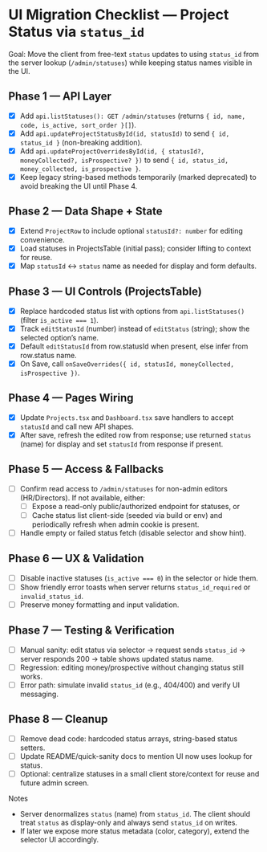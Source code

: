 # UI Migration Checklist — Project Status via `status_id`

Goal: Move the client from free-text `status` updates to using `status_id` from the server lookup (`/admin/statuses`) while keeping status names visible in the UI.

## Phase 1 — API Layer
- [x] Add `api.listStatuses(): GET /admin/statuses` (returns `{ id, name, code, is_active, sort_order }[]`).
- [x] Add `api.updateProjectStatusById(id, statusId)` to send `{ id, status_id }` (non-breaking addition).
- [x] Add `api.updateProjectOverridesById(id, { statusId?, moneyCollected?, isProspective? })` to send `{ id, status_id, money_collected, is_prospective }`.
- [x] Keep legacy string-based methods temporarily (marked deprecated) to avoid breaking the UI until Phase 4.

## Phase 2 — Data Shape + State
- [x] Extend `ProjectRow` to include optional `statusId?: number` for editing convenience.
- [x] Load statuses in ProjectsTable (initial pass); consider lifting to context for reuse.
- [x] Map `statusId` ↔ `status` name as needed for display and form defaults.

## Phase 3 — UI Controls (ProjectsTable)
- [x] Replace hardcoded status list with options from `api.listStatuses()` (filter `is_active === 1`).
- [x] Track `editStatusId` (number) instead of `editStatus` (string); show the selected option’s name.
- [x] Default `editStatusId` from row.statusId when present, else infer from row.status name.
- [x] On Save, call `onSaveOverrides({ id, statusId, moneyCollected, isProspective })`.

## Phase 4 — Pages Wiring
- [x] Update `Projects.tsx` and `Dashboard.tsx` save handlers to accept `statusId` and call new API shapes.
- [x] After save, refresh the edited row from response; use returned `status` (name) for display and set `statusId` from response if present.

## Phase 5 — Access & Fallbacks
- [ ] Confirm read access to `/admin/statuses` for non-admin editors (HR/Directors). If not available, either:
  - [ ] Expose a read-only public/authorized endpoint for statuses, or
  - [ ] Cache status list client-side (seeded via build or env) and periodically refresh when admin cookie is present.
- [ ] Handle empty or failed status fetch (disable selector and show hint).

## Phase 6 — UX & Validation
- [ ] Disable inactive statuses (`is_active === 0`) in the selector or hide them.
- [ ] Show friendly error toasts when server returns `status_id_required` or `invalid_status_id`.
- [ ] Preserve money formatting and input validation.

## Phase 7 — Testing & Verification
- [ ] Manual sanity: edit status via selector → request sends `status_id` → server responds 200 → table shows updated status name.
- [ ] Regression: editing money/prospective without changing status still works.
- [ ] Error path: simulate invalid `status_id` (e.g., 404/400) and verify UI messaging.

## Phase 8 — Cleanup
- [ ] Remove dead code: hardcoded status arrays, string-based status setters.
- [ ] Update README/quick-sanity docs to mention UI now uses lookup for status.
- [ ] Optional: centralize statuses in a small client store/context for reuse and future admin screen.

Notes
- Server denormalizes `status` (name) from `status_id`. The client should treat `status` as display-only and always send `status_id` on writes.
- If later we expose more status metadata (color, category), extend the selector UI accordingly.
